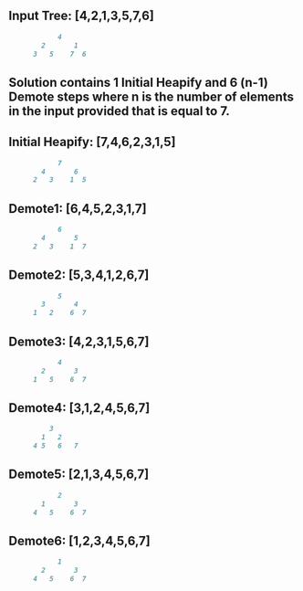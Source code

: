 ## Input Tree: [4,2,1,3,5,7,6] 
``` markdown
			4
		2		1
	  3   5    7  6
```

## Solution contains 1 Initial Heapify and 6 (n-1) Demote steps where n is the number of elements in the input provided that is equal to 7. 

## Initial Heapify: [7,4,6,2,3,1,5]
``` markdown
			7
		4		6
	  2   3    1  5
``` 
## Demote1: [6,4,5,2,3,1,7]
``` markdown
			6
		4		5
	  2   3    1  7
``` 
## Demote2: [5,3,4,1,2,6,7]
``` markdown
			5
		3		4
	  1   2    6  7
``` 
## Demote3: [4,2,3,1,5,6,7]
``` markdown
			4
		2		3
	  1   5    6  7
```
## Demote4: [3,1,2,4,5,6,7]
``` markdown
		  3
		1	2
	  4	5	6	7
```
## Demote5: [2,1,3,4,5,6,7]
``` markdown
			2
		1		3
	  4   5    6  7
```
## Demote6: [1,2,3,4,5,6,7]
``` markdown
			1
		2		3
	  4   5    6  7
```